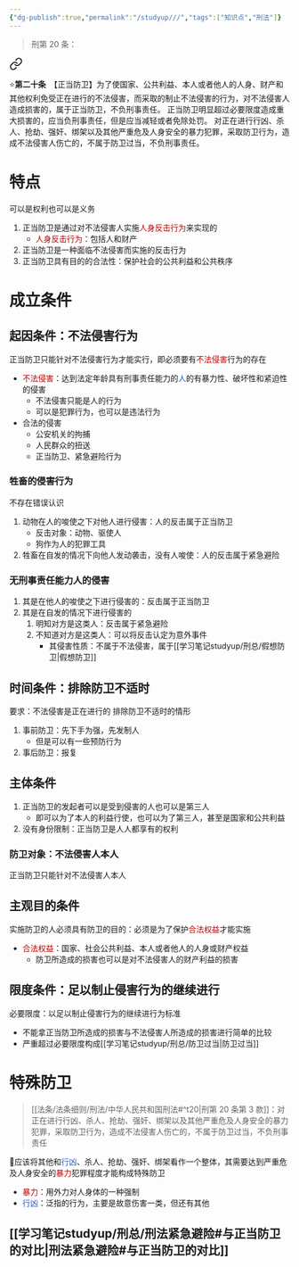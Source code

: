 ```yaml
---
{"dg-publish":true,"permalink":"/studyup///","tags":["知识点","刑法"]}
---
```


>刑第 20 条：
<div class="transclusion internal-embed is-loaded"><a class="markdown-embed-link" href="/////#t20" aria-label="Open link"><svg xmlns="http://www.w3.org/2000/svg" width="24" height="24" viewBox="0 0 24 24" fill="none" stroke="currentColor" stroke-width="2" stroke-linecap="round" stroke-linejoin="round" class="svg-icon lucide-link"><path d="M10 13a5 5 0 0 0 7.54.54l3-3a5 5 0 0 0-7.07-7.07l-1.72 1.71"></path><path d="M14 11a5 5 0 0 0-7.54-.54l-3 3a5 5 0 0 0 7.07 7.07l1.71-1.71"></path></svg></a><div class="markdown-embed">



⭐**第二十条**　【正当防卫】为了使国家、公共利益、本人或者他人的人身、财产和其他权利免受正在进行的不法侵害，而采取的制止不法侵害的行为，对不法侵害人造成损害的，属于正当防卫，不负刑事责任。
正当防卫明显超过必要限度造成重大损害的，应当负刑事责任，但是应当减轻或者免除处罚。
对正在进行行凶、杀人、抢劫、强奸、绑架以及其他严重危及人身安全的暴力犯罪，采取防卫行为，造成不法侵害人伤亡的，不属于防卫过当，不负刑事责任。 

</div></div>


# 特点
可以是权利也可以是义务
1. 正当防卫是通过对不法侵害人实施<font color="#c00000">人身反击行为</font>来实现的
	- <font color="#c00000">人身反击行为</font>：包括人和财产
2. 正当防卫是一种面临不法侵害而实施的反击行为
3. 正当防卫具有目的的合法性：保护社会的公共利益和公共秩序
# 成立条件
## 起因条件：不法侵害行为
正当防卫只能针对不法侵害行为才能实行，即必须要有<font color="#c00000">不法侵害</font>行为的存在
- <font color="#c00000">不法侵害</font>：达到法定年龄具有刑事责任能力的<font color="#245bdb">人</font>的有暴力性、破坏性和紧迫性的侵害
	- 不法侵害只能是人的行为
	- 可以是犯罪行为，也可以是违法行为
- 合法的侵害
	- 公安机关的拘捕
	- 人民群众的扭送
	- 正当防卫、紧急避险行为
### 牲畜的侵害行为
不存在错误认识
1. 动物在人的唆使之下对他人进行侵害：人的反击属于正当防卫
	- 反击对象：动物、驱使人
	- 狗作为人的犯罪工具
2. 牲畜在自发的情况下向他人发动袭击，没有人唆使：人的反击属于紧急避险
### 无刑事责任能力人的侵害
1. 其是在他人的唆使之下进行侵害的：反击属于正当防卫
2. 其是在自发的情况下进行侵害的
	1. 明知对方是这类人：反击属于紧急避险
	2. 不知道对方是这类人：可以将反击认定为意外事件
		- 其侵害性质：不属于不法侵害，属于[[学习笔记studyup/刑总/假想防卫\|假想防卫]]
## 时间条件：排除防卫不适时
要求：不法侵害是正在进行的
排除防卫不适时的情形
1. 事前防卫：先下手为强，先发制人
	- 但是可以有一些预防行为
2. 事后防卫：报复
## 主体条件
1. 正当防卫的发起者可以是受到侵害的人也可以是第三人
	- 即可以为了本人的利益行使，也可以为了第三人，甚至是国家和公共利益
2. 没有身份限制：正当防卫是人人都享有的权利
### 防卫对象：不法侵害人本人
正当防卫只能针对不法侵害人本人
## 主观目的条件
实施防卫的人必须具有防卫的目的：必须是为了保护<font color="#c00000">合法权益</font>才能实施
- <font color="#c00000">合法权益</font>：国家、社会公共利益、本人或者他人的人身或财产权益
	- 防卫所造成的损害也可以是对不法侵害人的财产利益的损害
## 限度条件：足以制止侵害行为的继续进行
必要限度：以足以制止侵害行为的继续进行为标准
- 不能拿正当防卫所造成的损害与不法侵害人所造成的损害进行简单的比较
- 严重超过必要限度构成[[学习笔记studyup/刑总/防卫过当\|防卫过当]]
# 特殊防卫
> [[法条/法条细则/刑法/中华人民共和国刑法#^t20\|刑第 20 条第 3 款]]：对正在进行行凶、杀人、抢劫、强奸、绑架以及其他严重危及人身安全的暴力犯罪，采取防卫行为，造成不法侵害人伤亡的，不属于防卫过当，不负刑事责任

🧵应该将其他和<font color="#245bdb">行凶</font>、杀人、抢劫、强奸、绑架看作一个整体，其需要达到严重危及人身安全的<font color="#c00000">暴力</font>犯罪程度才能构成特殊防卫
- <font color="#c00000">暴力</font>：用外力对人身体的一种强制
- <font color="#245bdb">行凶</font>：泛指的行为，主要是故意伤害一类，但还有其他
## [[学习笔记studyup/刑总/刑法紧急避险#与正当防卫的对比\|刑法紧急避险#与正当防卫的对比]]